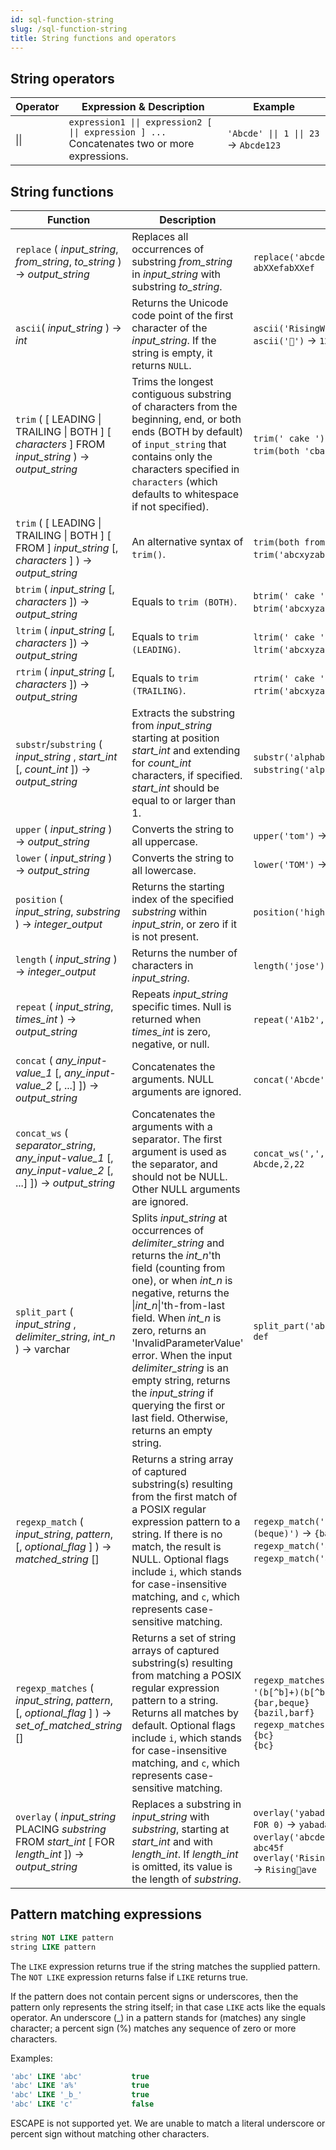 ```yaml
---
id: sql-function-string
slug: /sql-function-string
title: String functions and operators
---
```



## String operators

| Operator | Expression & Description | Example |
| ----------- | ----------- | ----------- |
| \|\| | <code>expression1 &#124;&#124; expression2 [ &#124;&#124; expression ] ...</code> <br /> Concatenates two or more expressions. <br /> | <code>'Abcde' &#124;&#124; 1 &#124;&#124; 23 </code> → `Abcde123` |

## String functions

|Function|Description|Example|
|---|---|---|
|`replace` ( *input_string*, *from_string*, *to_string* ) → *output_string*|Replaces all occurrences of substring *from_string* in *input_string* with substring *to_string*.|`replace('abcdefabcdef', 'cd', 'XX')` → `abXXefabXXef`|
| `ascii`( *input_string* ) → *int* | Returns the Unicode code point of the first character of the *input_string*. If the string is empty, it returns `NULL`. | `ascii('RisingWave')` → `82` <br /> `ascii('🌊')` → `127754` |
|`trim` ( [ LEADING \| TRAILING \| BOTH ] \[ *characters* ] FROM *input_string* ) → *output_string* |Trims the longest contiguous substring of characters from the beginning, end, or both ends (BOTH by default) of `input_string` that contains only the characters specified in `characters` (which defaults to whitespace if not specified).|`trim(' cake ')` → 'cake'<br/>`trim(both 'cba' from 'abcxyzabc')` → `xyz`<br/>|
|`trim` ( [ LEADING \| TRAILING \| BOTH ] [ FROM ] *input_string* [, *characters* ] ) → *output_string* |An alternative syntax of `trim()`.|`trim(both from 'abcxyzabc', 'cba')` → `xyz`<br/>`trim('abcxyzabc', 'cba')` → `xyz`|
|`btrim` ( *input_string* [, *characters* ]) → *output_string*|Equals to `trim (BOTH)`.|`btrim(' cake ')` → 'cake'<br/>`btrim('abcxyzabc', 'cba')` → `xyz`|<!--Author: I didn't use the code tag `` for what's returned because `` truncates the empty spaces at the beginning and the end, and in this case, spaces should be kept. So I used '' which keeps the spaces. Same for the next two functions.-->
|`ltrim` ( *input_string* [, *characters* ]) → *output_string*|Equals to `trim (LEADING)`.|`ltrim(' cake ')` → 'cake '<br/>`ltrim('abcxyzabc', 'cba')` → `xyzabc`|
|`rtrim` ( *input_string* [, *characters* ]) → *output_string*|Equals to `trim (TRAILING)`.|`rtrim(' cake ')` → ' cake'<br/>`rtrim('abcxyzabc', 'cba')` → `abcxyz`|
|`substr`/`substring` ( *input_string* , *start_int* [, *count_int* ]) → *output_string*|Extracts the substring from *input_string* starting at position *start_int* and extending for *count_int* characters, if specified. *start_int* should be equal to or larger than 1.| `substr('alphabet', 3)` → `phabet`; <br /> `substring('alphabet', 3, 2)` → `ph`|
|`upper` ( *input_string* ) → *output_string*|Converts the string to all uppercase.|`upper('tom')` → `TOM`|
|`lower` ( *input_string* ) → *output_string*|Converts the string to all lowercase.|`lower('TOM')` → `tom`|
|`position` ( *input_string*, *substring* ) → *integer_output*|Returns the starting index of the specified *substring* within *input_strin*, or zero if it is not present.|`position('high', 'ig')` → `2`|
|`length` ( *input_string* ) → *integer_output*|Returns the number of characters in *input_string*.|`length('jose')` → `4`|
|`repeat` ( *input_string*, *times_int* ) → *output_string*|Repeats *input_string* specific times. Null is returned when *times_int* is zero, negative, or null.|`repeat('A1b2', 3)` → `A1b2A1b2A1b2`|
|`concat` ( *any_input-value_1* [, *any_input-value_2* [, ...] ]) → *output_string* | Concatenates the arguments. NULL arguments are ignored. | `concat('Abcde', 2, NULL, 22)` → `Abcde222` |
|`concat_ws` ( *separator_string*, *any_input-value_1* [, *any_input-value_2* [, ...] ]) → *output_string* | Concatenates the arguments with a separator. The first argument is used as the separator, and should not be NULL. Other NULL arguments are ignored. | `concat_ws(',', 'Abcde', 2, NULL, 22)` → `Abcde,2,22` |
|`split_part` ( *input_string* , *delimiter_string*, *int_n* ) → varchar | Splits *input_string* at occurrences of *delimiter_string* and returns the *int_n*'th field (counting from one), or when *int_n* is negative, returns the \|*int_n*\|'th-from-last field. When *int_n* is zero, returns an 'InvalidParameterValue' error. When the input *delimiter_string* is an empty string, returns the *input_string* if querying the first or last field. Otherwise, returns an empty string. | `split_part('abc~@~def~@~ghi', '~@~', 2)` → `def` |
|`regexp_match` ( *input_string*, *pattern*, [, *optional_flag* ] ) → *matched_string* [] | Returns a string array of captured substring(s) resulting from the first match of a POSIX regular expression pattern to a string. If there is no match, the result is NULL. Optional flags include `i`, which stands for case-insensitive matching, and `c`, which represents case-sensitive matching.| `regexp_match('foobarbequebaz', '(bar)(beque)')` → `{bar,beque}` <br /> `regexp_match('abc', 'd')` → `NULL` <br /> `regexp_match('abc', 'Bc', 'ici')` → `{bc}`|
|`regexp_matches` ( *input_string*, *pattern*, [, *optional_flag* ] ) → *set_of_matched_string* [] | Returns a set of string arrays of captured substring(s) resulting from matching a POSIX regular expression pattern to a string. Returns all matches by default. Optional flags include `i`, which stands for case-insensitive matching, and `c`, which represents case-sensitive matching.| `regexp_matches('foobarbequebazilbarfbonk', '(b[^b]+)(b[^b]+)')` → <br /> `{bar,beque}` <br /> `{bazil,barf}` <br /> `regexp_matches('abcabc', 'Bc', 'i')` → <br /> `{bc}` <br /> `{bc}`|
|`overlay` ( *input_string* PLACING *substring* FROM *start_int* [ FOR *length_int* ]) → *output_string* | Replaces a substring in *input_string* with *substring*, starting at *start_int* and with *length_int*. If *length_int* is omitted, its value is the length of *substring*. | `overlay('yabadoo' PLACING 'daba' FROM 5 FOR 0)` → `yabadabadoo` <br /> `overlay('abcdef' PLACING '45' FROM 4)` → `abc45f` <br /> `overlay('RisingWave' PLACING '🌊' FROM 7)` → `Rising🌊ave` |



## Pattern matching expressions

```sql
string NOT LIKE pattern
string LIKE pattern
```

The `LIKE` expression returns true if the string matches the supplied pattern. The `NOT LIKE` expression returns false if `LIKE` returns true.

If the pattern does not contain percent signs or underscores, then the pattern only represents the string itself; in that case `LIKE` acts like the equals operator. An underscore (_) in a pattern stands for (matches) any single character; a percent sign (%) matches any sequence of zero or more characters.

Examples:

```sql
'abc' LIKE 'abc'           true
'abc' LIKE 'a%'            true
'abc' LIKE '_b_'           true
'abc' LIKE 'c'             false
```


ESCAPE is not supported yet. We are unable to match a literal underscore or percent sign without matching other characters.


